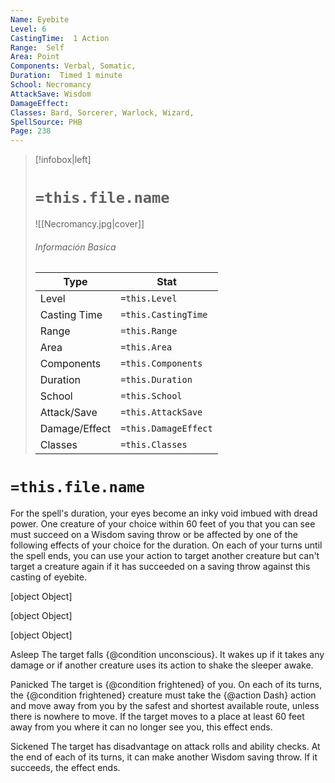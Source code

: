 ```yaml
---
Name: Eyebite
Level: 6
CastingTime:  1 Action 
Range:  Self
Area: Point
Components: Verbal, Somatic, 
Duration:  Timed 1 minute
School: Necromancy
AttackSave: Wisdom
DamageEffect: 
Classes: Bard, Sorcerer, Warlock, Wizard, 
SpellSource: PHB
Page: 238
---
```


>[!infobox|left]
># `=this.file.name`
>![[Necromancy.jpg|cover]]
> ###### Información Basica
> Type |  Stat |
> ---|---|
> Level | `=this.Level` |
> Casting Time | `=this.CastingTime` |
> Range | `=this.Range` |
> Area | `=this.Area` |
> Components | `=this.Components` |
> Duration | `=this.Duration` |
> School | `=this.School` |
> Attack/Save | `=this.AttackSave` |
> Damage/Effect | `=this.DamageEffect` |
> Classes | `=this.Classes` |

# `=this.file.name`
For the spell&#x27;s duration, your eyes become an inky void imbued with dread power. One creature of your choice within 60 feet of you that you can see must succeed on a Wisdom saving throw or be affected by one of the following effects of your choice for the duration. On each of your turns until the spell ends, you can use your action to target another creature but can&#x27;t target a creature again if it has succeeded on a saving throw against this casting of eyebite.

[object Object]

[object Object]

[object Object]



 

Asleep
The target falls {@condition unconscious}. It wakes up if it takes any damage or if another creature uses its action to shake the sleeper awake. 

Panicked
The target is {@condition frightened} of you. On each of its turns, the {@condition frightened} creature must take the {@action Dash} action and move away from you by the safest and shortest available route, unless there is nowhere to move. If the target moves to a place at least 60 feet away from you where it can no longer see you, this effect ends. 

Sickened
The target has disadvantage on attack rolls and ability checks. At the end of each of its turns, it can make another Wisdom saving throw. If it succeeds, the effect ends. 


